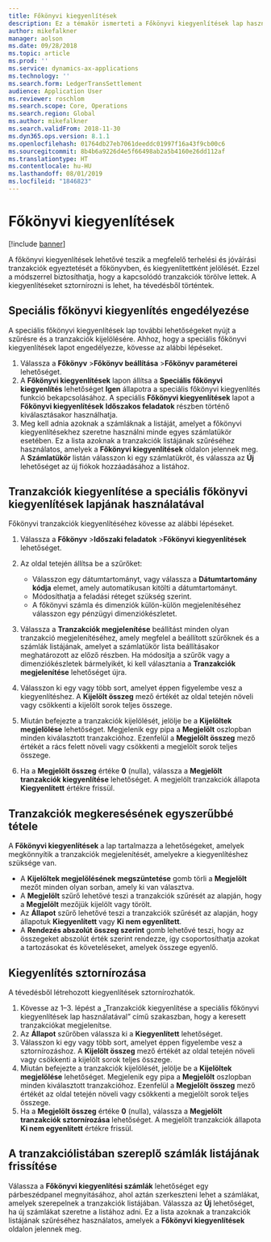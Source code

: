 ```yaml
---
title: Főkönyvi kiegyenlítések
description: Ez a témakör ismerteti a Főkönyvi kiegyenlítések lap használatát a főkönyvi tranzakciók kiegyenlítéséhez és a kiegyenlítések sztornírozásához.
author: mikefalkner
manager: aolson
ms.date: 09/28/2018
ms.topic: article
ms.prod: ''
ms.service: dynamics-ax-applications
ms.technology: ''
ms.search.form: LedgerTransSettlement
audience: Application User
ms.reviewer: roschlom
ms.search.scope: Core, Operations
ms.search.region: Global
ms.author: mikefalkner
ms.search.validFrom: 2018-11-30
ms.dyn365.ops.version: 8.1.1
ms.openlocfilehash: 01764db27eb7061deeddc01997f16a43f9cb00c6
ms.sourcegitcommit: 8b4b6a9226d4e5f66498ab2a5b4160e26dd112af
ms.translationtype: HT
ms.contentlocale: hu-HU
ms.lasthandoff: 08/01/2019
ms.locfileid: "1846823"
---
```

# <a name="ledger-settlements"></a>Főkönyvi kiegyenlítések

[!include [banner](../includes/banner.md)]

A főkönyvi kiegyenlítések lehetővé teszik a megfelelő terhelési és jóváírási tranzakciók egyeztetését a főkönyvben, és kiegyenlítettként jelölését. Ezzel a módszerrel biztosíthatja, hogy a kapcsolódó tranzakciók törölve lettek. A kiegyenlítéseket sztornírozni is lehet, ha tévedésből történtek.

## <a name="enable-advanced-ledger-settlements"></a>Speciális főkönyvi kiegyenlítés engedélyezése

A speciális főkönyvi kiegyenlítések lap további lehetőségeket nyújt a szűrésre és a tranzakciók kijelölésére. Ahhoz, hogy a speciális főkönyvi kiegyenlítések lapot engedélyezze, kövesse az alábbi lépéseket.

1. Válassza a **Főkönyv** \>**Főkönyv beállítása** \>**Főkönyv paraméterei** lehetőséget. 
2. A **Főkönyvi kiegyenlítések** lapon állítsa a **Speciális főkönyvi kiegyenlítés** lehetőséget **Igen** állapotra a speciális főkönyvi kiegyenlítés funkció bekapcsolásához. A speciális **Főkönyvi kiegyenlítések** lapot a **Főkönyvi kiegyenlítések** **Időszakos feladatok** részben történő kiválasztásakor használhatja. 
3. Meg kell adnia azoknak a számláknak a listáját, amelyet a főkönyvi kiegyenlítésekhez szeretne használni minde egyes számlatükör esetében. Ez a lista azoknak a tranzakciók listájának szűréséhez használatos, amelyek a **Főkönyvi kiegyenlítések** oldalon jelennek meg. A **Számlatükör** listán válasszon ki egy számlatükröt, és válassza az **Új** lehetőséget az új fiókok hozzáadásához a listához.

## <a name="settle-transactions-by-using-the-advanced-ledger-settlements-page"></a>Tranzakciók kiegyenlítése a speciális főkönyvi kiegyenlítések lapjának használatával

Főkönyvi tranzakciók kiegyenlítéséhez kövesse az alábbi lépéseket.

1. Válassza a **Főkönyv** \>**Időszaki feladatok** \>**Főkönyvi kiegyenlítések** lehetőséget.
2. Az oldal tetején állítsa be a szűrőket:

    - Válasszon egy dátumtartományt, vagy válassza a **Dátumtartomány kódja** elemet, amely automatikusan kitölti a dátumtartományt.
    - Módosíthatja a feladási réteget szükség szerint.
    - A főkönyvi számla és dimenziók külön-külön megjelenítéséhez válasszon egy pénzügyi dimenziókészletet.

3. Válassza a **Tranzakciók megjelenítése** beállítást minden olyan tranzakció megjelenítéséhez, amely megfelel a beállított szűrőknek és a számlák listájának, amelyet a számlatükör lista beállításakor meghatározott az előző részben. Ha módosítja a szűrők vagy a dimenziókészletek bármelyikét, ki kell választania a **Tranzakciók megjelenítése** lehetőséget újra.
4. Válasszon ki egy vagy több sort, amelyet éppen figyelembe vesz a kiegyenlítéshez. A **Kijelölt összeg** mező értékét az oldal tetején növeli vagy csökkenti a kijelölt sorok teljes összege.
5. Miután befejezte a tranzakciók kijelölését, jelölje be a **Kijelöltek megjelölése** lehetőséget. Megjelenik egy pipa a **Megjelölt** oszlopban minden kiválasztott tranzakcióhoz. Ezenfelül a **Megjelölt összeg** mező értékét a rács felett növeli vagy csökkenti a megjelölt sorok teljes összege.
6. Ha a **Megjelölt összeg** értéke **0** (nulla), válassza a **Megjelölt tranzakciók kiegyenlítése** lehetőséget. A megjelölt tranzakciók állapota **Kiegyenlített** értékre frissül.

## <a name="make-transactions-easier-to-find"></a>Tranzakciók megkeresésének egyszerűbbé tétele

A **Főkönyvi kiegyenlítések** a lap tartalmazza a lehetőségeket, amelyek megkönnyítik a tranzakciók megjelenítését, amelyekre a kiegyenlítéshez szüksége van.

- A **Kijelöltek megjelölésének megszüntetése** gomb törli a **Megjelölt** mezőt minden olyan sorban, amely ki van választva.
- A **Megjelölt** szűrő lehetővé teszi a tranzakciók szűrését az alapján, hogy a **Megjelölt** mezőjük kijelölt vagy törölt.
- Az **Állapot** szűrő lehetővé teszi a tranzakciók szűrését az alapján, hogy állapotuk **Kiegyenlített** vagy **Ki nem egyenlített**.
- A **Rendezés abszolút összeg szerint** gomb lehetővé teszi, hogy az összegeket abszolút érték szerint rendezze, így csoportosíthatja azokat a tartozásokat és követeléseket, amelyek összege egyenlő.

## <a name="reverse-a-settlement"></a>Kiegyenlítés sztornírozása

A tévedésből létrehozott kiegyenlítések sztornírozhatók.

1. Kövesse az 1–3. lépést a „Tranzakciók kiegyenlítése a speciális főkönyvi kiegyenlítések lap használatával” című szakaszban, hogy a keresett tranzakciókat megjelenítse.
2. Az **Állapot** szűrőben válassza ki a **Kiegyenlített** lehetőséget.
3. Válasszon ki egy vagy több sort, amelyet éppen figyelembe vesz a sztornírozáshoz. A **Kijelölt összeg** mező értékét az oldal tetején növeli vagy csökkenti a kijelölt sorok teljes összege.
4. Miután befejezte a tranzakciók kijelölését, jelölje be a **Kijelöltek megjelölése** lehetőséget. Megjelenik egy pipa a **Megjelölt** oszlopban minden kiválasztott tranzakcióhoz. Ezenfelül a **Megjelölt összeg** mező értékét az oldal tetején növeli vagy csökkenti a megjelölt sorok teljes összege.
5. Ha a **Megjelölt összeg** értéke **0** (nulla), válassza a **Megjelölt tranzakciók sztornírozása** lehetőséget. A megjelölt tranzakciók állapota **Ki nem egyenlített** értékre frissül.

## <a name="update-the-list-of-accounts-that-are-included-in-the-list-of-transactions"></a>A tranzakciólistában szereplő számlák listájának frissítése

Válassza a **Főkönyvi kiegyenlítési számlák** lehetőséget egy párbeszédpanel megnyitásához, ahol aztán szerkeszteni lehet a számlákat, amelyek szerepelnek a tranzakciók listájában. Válassza az **Új** lehetőséget, ha új számlákat szeretne a listához adni. Ez a lista azoknak a tranzakciók listájának szűréséhez használatos, amelyek a **Főkönyvi kiegyenlítések** oldalon jelennek meg.
